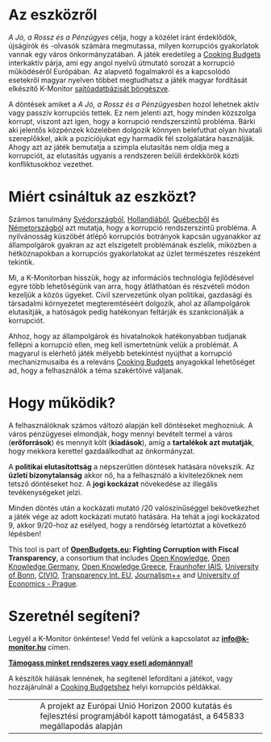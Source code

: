 # Az eszközről

_A Jó, a Rossz és a Pénzügyes_ célja, hogy a közélet iránt érdeklődök, újságírók és -olvasók számára megmutassa, milyen korrupciós gyakorlatok vannak egy város önkormányzatában. A játék eredetileg a [Cooking Budgets](http://cookingbudgets.com/) interkaktív párja, ami egy angol nyelvű útmutató sorozat a korrupció működéséről Európában. Az alapvető fogalmakról és a kapcsolódó esetekről magyar nyelven többet megtudhatsz a játék magyar fordítását elkészítő K-Monitor [sajtóadatbázisát böngészve](www.k-monitor.hu/adatbazis).

A döntések amiket a _A Jó, a Rossz és a Pénzügyesben_ hozol lehetnek aktív vagy passzív korrupciós tettek. Ez nem jelenti azt, hogy minden közszolga korrupt, viszont azt igen, hogy a korrupció rendszerszintű probléma. Bárki aki jelentős közpénzek közelében dolgozik könnyen belefuthat olyan hivatali szereplőkkel, akik a pozíciójukat egy harmadik fél szolgálatára használják. Ahogy azt az játék bemutatja a szimpla elutasítás nem oldja meg a korrupciót, az elutasítás ugyanis a rendszeren belüli érdekkörök közti konfliktusokhoz vezethet. 

# Miért csináltuk az eszközt?

Számos tanulmány [Svédországból](http://www.nordicacademicpress.com/bok/a-clean-house/), [Hollandiából](http://link.springer.com/chapter/10.1007/978-3-319-01839-3_19), [Québecből](https://en.wikipedia.org/wiki/Charbonneau_Commission) és [Németországból](https://www.amazon.de/Korruption-Deutschland-Portrait-einer-Wachstumsbranche/dp/3406510663) azt mutatja, hogy a korrupció rendszerszintű probléma. A nyilvánosság küszöbét átlépő korrupciós botrányok kapcsán ugyanakkor az állampolgárok gyakran az azt elszigetelt problémának észlelik, miközben a hétköznapokban a korrupciós gyakorlatokat az üzlet természetes részeként tekintik.

Mi, a K-Monitorban hisszük, hogy az információs technológia fejlődésével egyre több lehetőségünk van arra, hogy átláthatóan és részvételi módon kezeljük a közös ügyeket. Civil szervezetünk olyan politikai, gazdasági és társadalmi környezetet megteremtéséért dolgozik, ahol az állampolgárok elutasítják, a hatóságok pedig hatékonyan feltárják és szankcionálják a korrupciót. 

Ahhoz, hogy az állampolgárok és hivatalnokok hatékonyabban tudjanak fellépni a korrupció ellen, meg kell ismertetnünk velük a problémát. A magyarul is elérhető játék mélyebb betekintést nyújthat a korrupció mechanizmusaiba és a releváns [Cooking Budgets](http://cookingbudgets.com/) anyagokkal lehetőséget ad, hogy a felhasználók a téma szakértőivé váljanak.

# Hogy működik? 

A felhasználóknak számos változó alapján kell döntéseket meghozniuk. A város pénzügyesei elmondják, hogy mennyi bevételt termel a város (**erőforrások**) és mennyit költ (**kiadások**), amíg a **tartalékok azt mutatják**, hogy mekkora kerettel gazdaálkodhat az önkormányzat. 

A **politikai elutasítottság** a népszerűtlen döntések hatására növekszik. Az **üzleti bizonytalanság** akkor nő, ha a felhasználó a kivitelezőknek nem tetsző döntéseket hoz. A **jogi kockázat** növekedése az illegális tevékenységeket jelzi. 

Minden döntés után a kockázati mutató /20 valószínűséggel bekövetkezhet a játék vége az adott kockázati mutató hatására. Ha tehát a jogi kockázatod 9, akkor 9/20-hoz az esélyed, hogy a rendőrség letartóztat a következő lépésben!

This tool is part of <strong><a target="_blank" href="http://openbudgets.eu/">OpenBudgets.eu</a>: Fighting Corruption with Fiscal Transparency</strong>, a consortium that includes <a target="_blank" href="https://okfn.org/">Open Knowledge</a>, <a target="_blank" href="https://okfn.de/">Open Knowledge Germany</a>, <a target="_blank" href="http://okfn.gr/">Open Knowledge Greece</a>, <a target="_blank" href="https://www.iais.fraunhofer.de/en.html">Fraunhofer IAIS</a>, <a target="_blank" href="https://www.uni-bonn.de/">University of Bonn</a>, <a target="_blank" href="http://www.civio.es/en/">CIVIO</a>, <a target="_blank" href="http://transparency.eu//">Transparency Int. EU</a>, <a target="_blank" href="https://en.wikipedia.org/wiki/Journalism%2B%2B">Journalism++</a> and <a target="_blank" href="https://www.vse.cz/english/">University of Economics - Prague</a>.

# Szeretnél segíteni?

Legyél a K-Monitor önkéntese! Vedd fel velünk a kapcsolatot az **info@k-monitor.hu** címen.

<a target="_blank" href="http://k-monitor.hu/tamogatas">**Támogass minket rendszeres vagy eseti adománnyal!**</a>

A készítők hálásak lennének, ha segítenél lefordítani a játékot, vagy hozzájárulnál a [Cooking Budgetshez](http://cookingbudgets.com/) helyi korrupciós példákkal.

<table>

<tr>
	<td><img proton-src="./images/logos/eu-flag.jpg" name="European Union flag" width="100px" border="0"></td>
	<td>A projekt az Európai Unió Horizon 2000 kutatás és fejlesztési programjából kapott támogatást, a 645833 megállapodás alapján</td>
</tr>

</table>
